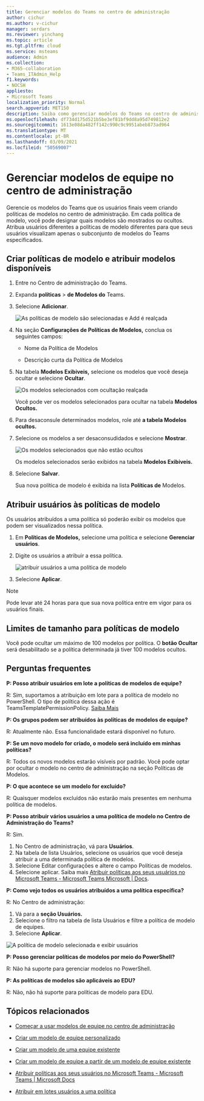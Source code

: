 ```yaml
---
title: Gerenciar modelos do Teams no centro de administração
author: cichur
ms.author: v-cichur
manager: serdars
ms.reviewer: yinchang
ms.topic: article
ms.tgt.pltfrm: cloud
ms.service: msteams
audience: Admin
ms.collection:
- M365-collaboration
- Teams_ITAdmin_Help
f1.keywords:
- NOCSH
appliesto:
- Microsoft Teams
localization_priority: Normal
search.appverid: MET150
description: Saiba como gerenciar modelos do Teams no centro de administração
ms.openlocfilehash: df734d175d521b5be3ef81bf9dd8a95d749812e2
ms.sourcegitcommit: 1613e08da482ff142c990c9c9951abeb873ad964
ms.translationtype: MT
ms.contentlocale: pt-BR
ms.lasthandoff: 03/09/2021
ms.locfileid: "50569007"
---
```

# <a name="manage-team-templates-in-the-admin-center"></a>Gerenciar modelos de equipe no centro de administração

Gerencie os modelos do Teams que os usuários finais veem criando políticas de modelos no centro de administração. Em cada política de modelo, você pode designar quais modelos são mostrados ou ocultos.
Atribua usuários diferentes a políticas de modelo diferentes para que seus usuários visualizam apenas o subconjunto de modelos do Teams especificados.

## <a name="create-template-policies-and-assign-available-templates"></a>Criar políticas de modelo e atribuir modelos disponíveis

1. Entre no Centro de administração do Teams.

2. Expanda **políticas**  >  **de Modelos do** Teams.

3. Selecione **Adicionar**.

    ![As políticas de modelo são selecionadas e Add é realçada](media/template-policies-1.png)

1. Na seção **Configurações de Políticas de Modelos,** conclua os seguintes campos:

    - Nome da Política de Modelos

    - Descrição curta da Política de Modelos

2. Na tabela **Modelos Exibiveis,** selecione os modelos que você deseja ocultar e selecione **Ocultar**.

    ![Os modelos selecionados com ocultação realçada](media/template-policies-2.png)

    Você pode ver os modelos selecionados para ocultar na tabela **Modelos Ocultos.**

1. Para desaconsule determinados modelos, role até **a tabela Modelos ocultos.**

1. Selecione os modelos a ser desaconsudidados e selecione **Mostrar**.

   ![Os modelos selecionados que não estão ocultos](media/template-policies-3.png)

   Os modelos selecionados serão exibidos na tabela **Modelos Exibiveis.**
3. Selecione **Salvar**.

   Sua nova política de modelo é exibida na lista **Políticas de** Modelos.

## <a name="assign-users-to-the-template-policies"></a>Atribuir usuários às políticas de modelo

Os usuários atribuídos a uma política só poderão exibir os modelos que podem ser visualizados nessa política.

1. Em **Políticas de Modelos,** selecione uma política e selecione **Gerenciar usuários**.

2. Digite os usuários a atribuir a essa política.

   ![atribuir usuários a uma política de modelo](media/template-policies-4.png)

3. Selecione **Aplicar**.

> [!Note]
> Pode levar até 24 horas para que sua nova política entre em vigor para os usuários finais.

## <a name="size-limits-for-template-policies"></a>Limites de tamanho para políticas de modelo

Você pode ocultar um máximo de 100 modelos por política. O **botão Ocultar** será desabilitado se a política determinada já tiver 100 modelos ocultos.

## <a name="frequently-asked-questions"></a>Perguntas frequentes

**P: Posso atribuir usuários em lote a políticas de modelos de equipe?**
  
R: Sim, suportamos a atribuição em lote para a política de modelo no PowerShell. O tipo de política dessa ação é TeamsTemplatePermissionPolicy. [Saiba Mais](https://docs.microsoft.com/powershell/module/teams/new-csbatchpolicyassignmentoperation?view=teams-ps)

**P: Os grupos podem ser atribuídos às políticas de modelos de equipe?**

R: Atualmente não. Essa funcionalidade estará disponível no futuro.

**P: Se um novo modelo for criado, o modelo será incluído em minhas políticas?**

R: Todos os novos modelos estarão visíveis por padrão. Você pode optar por ocultar o modelo no centro de administração na seção Políticas de Modelos.

**P: O que acontece se um modelo for excluído?**

R: Quaisquer modelos excluídos não estarão mais presentes em nenhuma política de modelos.

**P: Posso atribuir vários usuários a uma política de modelo no Centro de Administração do Teams?**

R: Sim.

1. No Centro de administração, vá para **Usuários**.
1. Na tabela de lista Usuários, selecione os usuários que você deseja atribuir a uma determinada política de modelos.
1. Selecione Editar configurações e altere o campo Políticas de modelos.
1. Selecione aplicar.
   Saiba mais [Atribuir políticas aos seus usuários no Microsoft Teams - Microsoft Teams Microsoft \| Docs](https://docs.microsoft.com/microsoftteams/assign-policies#assign-a-policy-to-a-batch-of-users).

**P: Como vejo todos os usuários atribuídos a uma política específica?**

R: No Centro de administração:

1. Vá para a **seção Usuários.**
2. Selecione o filtro na tabela de lista Usuários e filtre a política de modelo de equipes.
3. Selecione **Aplicar**.

![A política de modelo selecionada e exibir usuários](media/template-policies-5.png)

**P: Posso gerenciar políticas de modelos por meio do PowerShell?**

R: Não há suporte para gerenciar modelos no PowerShell.

**P: As políticas de modelos são aplicáveis ao EDU?**

R: Não, não há suporte para políticas de modelo para EDU.

## <a name="related-topics"></a>Tópicos relacionados

- [Começar a usar modelos de equipe no centro de administração](https://docs.microsoft.com/MicrosoftTeams/get-started-with-teams-templates-in-the-admin-console)

- [Criar um modelo de equipe personalizado](https://docs.microsoft.com/MicrosoftTeams/create-a-team-template)

- [Criar um modelo de uma equipe existente](https://docs.microsoft.com/MicrosoftTeams/create-template-from-existing-team)

- [Criar um modelo de equipe a partir de um modelo de equipe existente](https://docs.microsoft.com/MicrosoftTeams/create-template-from-existing-template)

- [Atribuir políticas aos seus usuários no Microsoft Teams - Microsoft Teams \| Microsoft Docs](https://docs.microsoft.com/microsoftteams/assign-policies)

- [Atribuir em lotes usuários a uma política](https://docs.microsoft.com/powershell/module/teams/new-csbatchpolicyassignmentoperation?view=teams-ps)
